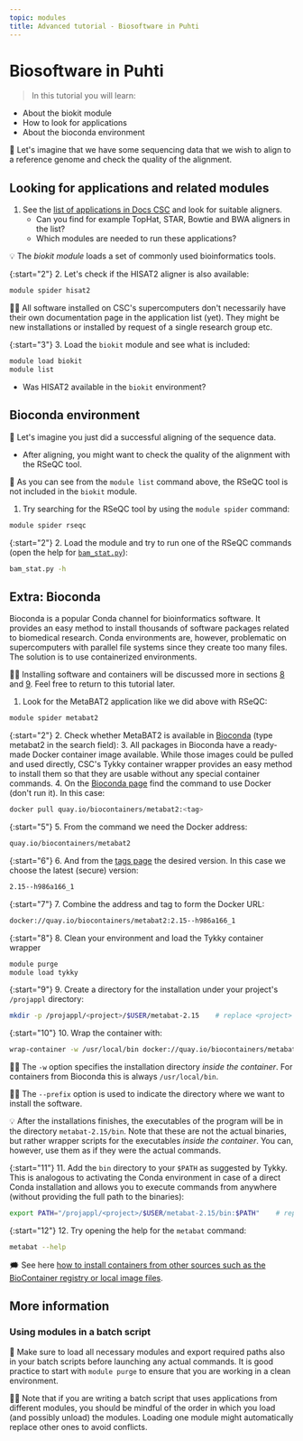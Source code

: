 ```yaml
---
topic: modules
title: Advanced tutorial - Biosoftware in Puhti
---
```


# Biosoftware in Puhti

> In this tutorial you will learn:
- About the biokit module
- How to look for applications
- About the bioconda environment

💬 Let's imagine that we have some sequencing data that we wish to align to a reference genome and check the quality of the alignment.

## Looking for applications and related modules

1. See the [list of applications in Docs CSC](https://docs.csc.fi/apps/) and look for suitable aligners.
   - Can you find for example TopHat, STAR, Bowtie and BWA aligners in the list?
   - Which modules are needed to run these applications?  

💡 The *biokit module* loads a set of commonly used bioinformatics tools.

{:start="2"}
2. Let's check if the HISAT2 aligner is also available:

```bash
module spider hisat2
```

☝🏻 All software installed on CSC's supercomputers don't necessarily have their own documentation page in the application list (yet). They might be new installations or installed by request of a single research group etc.

{:start="3"}
3. Load the `biokit` module and see what is included:

```bash
module load biokit
module list
```

- Was HISAT2 available in the `biokit` environment?

## Bioconda environment

💬 Let's imagine you just did a successful aligning of the sequence data.

- After aligning, you might want to check the quality of the alignment with the RSeQC tool.

💬 As you can see from the `module list` command above, the RSeQC tool is not included in the `biokit` module.

1. Try searching for the RSeQC tool by using the `module spider` command:

```bash
module spider rseqc
```

{:start="2"}
2. Load the module and try to run one of the RSeQC commands (open the help for [`bam_stat.py`](http://rseqc.sourceforge.net/#bam-stat-py)):

```bash
bam_stat.py -h
```

## Extra: Bioconda

Bioconda is a popular Conda channel for bioinformatics software. It provides an easy method to install thousands of software packages related to biomedical research. Conda environments are, however, problematic on supercomputers with parallel file systems since they create too many files. The solution is to use containerized environments.

☝🏻 Installing software and containers will be discussed more in sections [8](https://csc-training.github.io/csc-env-eff/#8-installing-your-own-software) and [9](https://csc-training.github.io/csc-env-eff/#9-containers-and-apptainersingularity). Feel free to return to this tutorial later.

1. Look for the MetaBAT2 application like we did above with RSeQC:

```bash
module spider metabat2
```

{:start="2"}
2. Check whether MetaBAT2 is available in [Bioconda](http://bioconda.github.io) (type metabat2 in the search field):
3. All packages in Bioconda have a ready-made Docker container image available. While those images could be pulled and used directly, CSC's Tykky container wrapper provides an easy method to install them so that they are usable without any special container commands.
4. On the [Bioconda page](http://bioconda.github.io/recipes/metabat2/README.html) find the command to use Docker (don't run it). In this case:

```bash
docker pull quay.io/biocontainers/metabat2:<tag>
```

{:start="5"}
5. From the command we need the Docker address:

```bash
quay.io/biocontainers/metabat2
```

{:start="6"}
6. And from the [tags page](https://quay.io/repository/biocontainers/metabat2?tab=tags) the desired version. In this case we choose the latest (secure) version:

```bash
2.15--h986a166_1
```

{:start="7"}
7. Combine the address and tag to form the Docker URL:

```bash
docker://quay.io/biocontainers/metabat2:2.15--h986a166_1
```

{:start="8"}
8. Clean your environment and load the Tykky container wrapper

```bash
module purge
module load tykky
```

{:start="9"}
9. Create a directory for the installation under your project's `/projappl` directory:

```bash
mkdir -p /projappl/<project>/$USER/metabat-2.15    # replace <project> with your CSC project, e.g. project_2001234
```

{:start="10"}
10. Wrap the container with:

```bash
wrap-container -w /usr/local/bin docker://quay.io/biocontainers/metabat2:2.15--h986a166_1 --prefix /projappl/<project>/$USER/metabat-2.15    # replace <project> with your CSC project, e.g. project_2001234
```

☝🏻 The `-w` option specifies the installation directory *inside the container*. For containers from Bioconda this is always `/usr/local/bin`.

☝🏻 The `--prefix` option is used to indicate the directory where we want to install the software.

💡 After the installations finishes, the executables of the program will be in the directory `metabat-2.15/bin`. Note that these are not the actual binaries, but rather wrapper scripts for the executables *inside the container*. You can, however, use them as if they were the actual commands.

{:start="11"}
11. Add the `bin` directory to your `$PATH` as suggested by Tykky. This is analogous to activating the Conda environment in case of a direct Conda installation and allows you to execute commands from anywhere (without providing the full path to the binaries):

```bash
export PATH="/projappl/<project>/$USER/metabat-2.15/bin:$PATH"    # replace <project> with your CSC project, e.g. project_2001234
```

{:start="12"}
12. Try opening the help for the `metabat` command:

```bash
metabat --help
```

🗯 See here [how to install containers from other sources such as the BioContainer registry or local image files](https://docs.csc.fi/support/tutorials/bioconda-tutorial/#containers-from-other-source).

## More information

### Using modules in a batch script

💬 Make sure to load all necessary modules and export required paths also in your batch scripts before launching any actual commands. It is good practice to start with `module purge` to ensure that you are working in a clean environment.

☝🏻 Note that if you are writing a batch script that uses applications from different modules, you should be mindful of the order in which you load (and possibly unload) the modules. Loading one module might automatically replace other ones to avoid conflicts.
